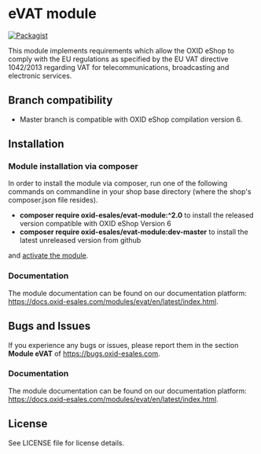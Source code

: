 eVAT module
===========

[![Packagist](https://img.shields.io/packagist/v/oxid-esales/evat-module.svg?maxAge=3600)](https://packagist.org/packages/oxid-esales/evat-module)

This module implements requirements which allow the OXID eShop to comply with the 
EU regulations as specified by the EU VAT directive 1042/2013 regarding VAT for 
telecommunications, broadcasting and electronic services.

## Branch compatibility

* Master branch is compatible with OXID eShop compilation version 6.

## Installation

### Module installation via composer

In order to install the module via composer, run one of the following commands 
on commandline in your shop base directory (where the shop's composer.json file resides).

* **composer require oxid-esales/evat-module:^2.0** to install the released version compatible with OXID eShop Version 6
* **composer require oxid-esales/evat-module:dev-master** to install the latest unreleased version from github

and [activate the module](https://docs.oxid-esales.com/developer/en/6.4/development/modules_components_themes/module/installation_setup/setup.html#setup-activation).

### Documentation

The module documentation can be found on our documentation platform: https://docs.oxid-esales.com/modules/evat/en/latest/index.html.

## Bugs and Issues

If you experience any bugs or issues, please report them in the section **Module eVAT** of https://bugs.oxid-esales.com.

### Documentation

The module documentation can be found on our documentation platform: https://docs.oxid-esales.com/modules/evat/en/latest/index.html.

## License

See LICENSE file for license details.